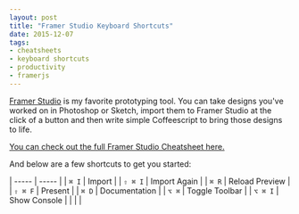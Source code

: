 ```yaml
---
layout: post
title: "Framer Studio Keyboard Shortcuts"
date: 2015-12-07
tags:
- cheatsheets
- keyboard shortcuts
- productivity
- framerjs
---
```


[Framer Studio](http://framerjs.com) is my favorite prototyping tool. You can take designs you've worked on in Photoshop or Sketch, import them to Framer Studio at the click of a button and then write simple Coffeescript to bring those designs to life.

[You can check out the full Framer Studio Cheatsheet here.](http://ursooperduper.github.io/cheatsheets/framer-studio/)

And below are a few shortcuts to get you started:

| ----- | ----- |
| ```⌘ I``` |	Import |
| ```⇧ ⌘ I``` |	Import Again |
| ```⌘ R```	| Reload Preview |
| ```⇧ ⌘ F``` |	Present |
| ```⌘ D``` |	Documentation |
| ```⌥ ⌘``` |	Toggle Toolbar |
| ```⌥ ⌘ I``` |	Show Console |
|  |  |
